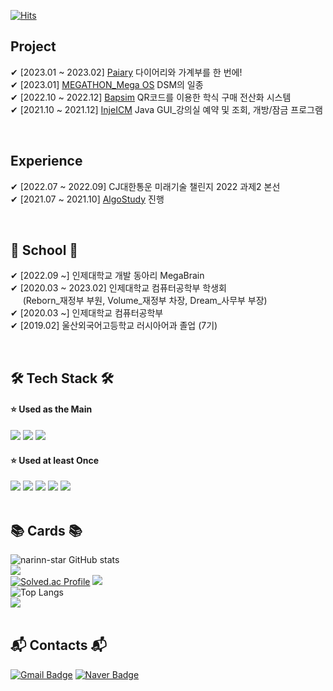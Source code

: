 <!-- ![header](https://capsule-render.vercel.app/api?type=cylinder&color=bbdefb&height=100&section=header&text=Narin's%20World&animation=fadeIn&fontSize=40&fontColor=9a84ce) -->
[![Hits](https://hits.seeyoufarm.com/api/count/incr/badge.svg?url=https%3A%2F%2Fgithub.com%2Fnarinn-star&count_bg=%2357B5FF&title_bg=%23000000&icon=github.svg&icon_color=%23FFFFFF&title=hits&edge_flat=false)](https://hits.seeyoufarm.com)

## Project 
✔ [2023.01 ~ 2023.02] [Paiary](https://github.com/Graduation-23/front)  다이어리와 가계부를 한 번에! <br>
✔ [2023.01] [MEGATHON_Mega OS](https://github.com/inje-megabrain/Mos-fe)  DSM의 일종 <br>
✔ [2022.10 ~ 2022.12] [Bapsim](https://github.com/CapstoneDesign-Plus/CapstoneDesign2022)  QR코드를 이용한 학식 구매 전산화 시스템 <br>
✔ [2021.10 ~ 2021.12] [InjeICM](https://github.com/LuxuryJava/InjeClassManager)  Java GUI_강의실 예약 및 조회, 개방/잠금 프로그램 <br>

<br>

## Experience
✔ [2022.07 ~ 2022.09] CJ대한통운 미래기술 챌린지 2022 과제2 본선 <br>
✔ [2021.07 ~ 2021.10] [AlgoStudy](https://github.com/h0thaji/injeAlgoStudy) 진행

<br>

## 🏫 School 🏫
✔ [2022.09 ~] 인제대학교 개발 동아리 MegaBrain <br>
✔ [2020.03 ~ 2023.02] 인제대학교 컴퓨터공학부 학생회 <br>
&nbsp; &nbsp; &nbsp;(Reborn_재정부 부원, Volume_재정부 차장, Dream_사무부 부장) <br>
✔ [2020.03 ~] 인제대학교 컴퓨터공학부 <br>
✔ [2019.02] 울산외국어고등학교 러시아어과 졸업 (7기)

<br>

## 🛠 Tech Stack 🛠
#### ⭐ Used as the Main
<img src="https://img.shields.io/badge/React-61DAFB?style=for-the-badge&logo=React&logoColor=white"> <img src="https://img.shields.io/badge/TypeScript-3178C6?style=for-the-badge&logo=TypeScript&logoColor=white"> <img src="https://img.shields.io/badge/JavaScript-F7DF1E?style=for-the-badge&logo=JavaScript&logoColor=white">
#### ⭐ Used at least Once
<img src="https://img.shields.io/badge/HTML5-E34F26?style=for-the-badge&logo=HTML5&logoColor=white"> <img src="https://img.shields.io/badge/CSS3-1572B6?style=for-the-badge&logo=CSS3&logoColor=white"> <img src="https://img.shields.io/badge/JAVA-007396?style=for-the-badge&logo=OpenJDK&logoColor=white"> <img src="https://img.shields.io/badge/C++-00599C?style=for-the-badge&logo=C++&logoColor=white"> <img src="https://img.shields.io/badge/MySQL-4479A1?style=for-the-badge&logo=MySQL&logoColor=white"> <br><br>


## 📚 Cards 📚
![narinn-star GitHub stats](https://github-readme-stats.vercel.app/api?username=narinn-star&show_icons=true&theme=dark) <br>
<img src="https://github-readme-stats.vercel.app/api?username=narinn-star&show_icons=true&theme=dark" crossOrigin="anonymous"
              referrerPolicy="no-referrer"><br>
[![Solved.ac Profile](http://mazassumnida.wtf/api/v2/generate_badge?boj=gp_9716)](https://solved.ac/gp_9716) 
<img src="http://mazassumnida.wtf/api/v2/generate_badge?boj=gp_9716"><br>
![Top Langs](https://github-readme-stats.vercel.app/api/top-langs/?username=narinn-star&layout=compact) <br>
<img src="https://github-readme-stats.vercel.app/api/top-langs/?username=narinn-star&layout=compact"> <br><br>


## 📬 Contacts 📬
[![Gmail Badge](https://img.shields.io/badge/Gmail-d14836?style=flat-square&logo=Gmail&logoColor=white&link=mailto:skfls2727@gmail.com)](mailto:skfls2727@gmail.com)
[![Naver Badge](https://img.shields.io/badge/Naver-03C75A?style=flat-square&logo=Naver&logoColor=white&link=mailto:skfls2618@naver.com)](mailto:skfls2618@naver.com)


<!--
<div align="center">
  <a href="instagram.com" target="_blank"><img src="https://img.shields.io/badge/Instagram-E4405F?style=flat-square&logo=Instagram&logoColor=white"></a>
</div>
-->

<!-- ### Hi there 👋-->

